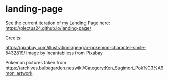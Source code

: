 # landing-page

See the current iteration of my Landing Page here:
https://plectus24.github.io/landing-page/

Credits:

https://pixabay.com/illustrations/gengar-pokemon-character-smile-5432819/ Image by Incantabiless from Pixabay

Pokemon pictures taken from https://archives.bulbagarden.net/wiki/Category:Ken_Sugimori_Pok%C3%A9mon_artwork
